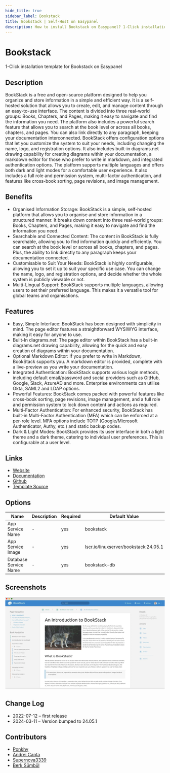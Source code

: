 ```yaml
---
hide_title: true
sidebar_label: Bookstack
title: Bookstack | Self-Host on Easypanel
description: How to install Bookstack on Easypanel? 1-Click installation template for Bookstack on Easypanel
---
```


<!-- generated -->

# Bookstack

1-Click installation template for Bookstack on Easypanel

## Description

BookStack is a free and open-source platform designed to help you organize and store information in a simple and efficient way. It is a self-hosted solution that allows you to create, edit, and manage content through an easy-to-use interface. The content is divided into three real-world groups: Books, Chapters, and Pages, making it easy to navigate and find the information you need. The platform also includes a powerful search feature that allows you to search at the book level or across all books, chapters, and pages. You can also link directly to any paragraph, keeping your documentation interconnected. BookStack offers configuration options that let you customize the system to suit your needs, including changing the name, logo, and registration options. It also includes built-in diagrams.net drawing capability for creating diagrams within your documentation, a markdown editor for those who prefer to write in markdown, and integrated authentication options. The platform supports multiple languages and offers both dark and light modes for a comfortable user experience. It also includes a full role and permission system, multi-factor authentication, and features like cross-book sorting, page revisions, and image management.

## Benefits

- Organised Information Storage: BookStack is a simple, self-hosted platform that allows you to organise and store information in a structured manner. It breaks down content into three real-world groups: Books, Chapters, and Pages, making it easy to navigate and find the information you need.
- Searchable and Connected Content: The content in BookStack is fully searchable, allowing you to find information quickly and efficiently. You can search at the book level or across all books, chapters, and pages. Plus, the ability to link directly to any paragraph keeps your documentation connected.
- Customisable to Suit Your Needs: BookStack is highly configurable, allowing you to set it up to suit your specific use case. You can change the name, logo, and registration options, and decide whether the whole system is publicly viewable or not.
- Multi-Lingual Support: BookStack supports multiple languages, allowing users to set their preferred language. This makes it a versatile tool for global teams and organisations.

## Features

- Easy, Simple Interface: BookStack has been designed with simplicity in mind. The page editor features a straightforward WYSIWYG interface, making it easy for anyone to use.
- Built-In diagrams.net: The page editor within BookStack has a built-in diagrams.net drawing capability, allowing for the quick and easy creation of diagrams within your documentation.
- Optional Markdown Editor: If you prefer to write in Markdown, BookStack supports you. A markdown editor is provided, complete with a live-preview as you write your documentation.
- Integrated Authentication: BookStack supports various login methods, including default email/password and social providers such as GitHub, Google, Slack, AzureAD and more. Enterprise environments can utilise Okta, SAML2 and LDAP options.
- Powerful Features: BookStack comes packed with powerful features like cross-book sorting, page revisions, image management, and a full role and permission system to lock down content and actions as required.
- Multi-Factor Authentication: For enhanced security, BookStack has built-in Multi-Factor Authentication (MFA) which can be enforced at a per-role level. MFA options include TOTP (Google/Microsoft Authenticator, Authy, etc.) and static backup codes.
- Dark & Light Modes: BookStack provides its user interface in both a light theme and a dark theme, catering to individual user preferences. This is configurable at a user level.

## Links

- [Website](https://www.bookstackapp.com/)
- [Documentation](https://www.bookstackapp.com/docs/)
- [Github](https://github.com/BookStackApp/BookStack)
- [Template Source](https://github.com/easypanel-io/templates/tree/main/templates/bookstack)

## Options

Name | Description | Required | Default Value
-|-|-|-
App Service Name | - | yes | bookstack
App Service Image | - | yes | lscr.io/linuxserver/bookstack:24.05.1
Database Service Name | - | yes | bookstack-db

## Screenshots

![Bookstack Screenshot](./assets/screenshot.png)

## Change Log

- 2022-07-12 – first release
- 2024-03-11 – Version bumped to 24.05.1

## Contributors

- [Ponkhy](https://github.com/Ponkhy)
- [Andrei Canta](https://github.com/deiucanta)
- [Supernova3339](https://github.com/Supernova3339)
- [Berk Sümbül](https://berksmbl.com)
